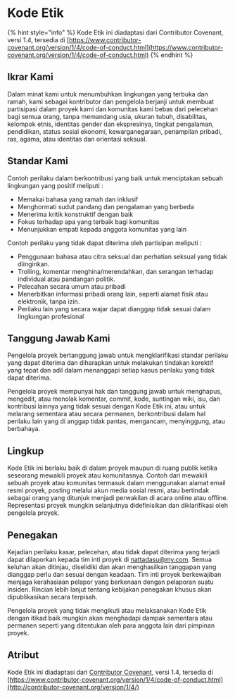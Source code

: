 # Kode Etik

{% hint style="info" %}
Kode Etik ini diadaptasi dari Contributor Covenant, versi 1.4, tersedia di [https://www.contributor-covenant.org/version/1/4/code-of-conduct.html](https://www.contributor-covenant.org/version/1/4/code-of-conduct.html)
{% endhint %}

## Ikrar Kami

Dalam minat kami untuk menumbuhkan lingkungan yang terbuka dan ramah, kami sebagai kontributor dan pengelola berjanji untuk membuat partisipasi dalam proyek kami dan komunitas kami bebas dari pelecehan bagi semua orang, tanpa memandang usia, ukuran tubuh, disabilitas, kelompok etnis, identitas gender dan ekspresinya, tingkat pengalaman, pendidikan, status sosial ekonomi, kewarganegaraan, penampilan pribadi, ras, agama, atau identitas dan orientasi seksual.

## Standar Kami

Contoh perilaku dalam berkontribusi yang baik untuk menciptakan sebuah lingkungan yang positif meliputi :

* Memakai bahasa yang ramah dan inklusif
* Menghormati sudut pandang dan pengalaman yang berbeda
* Menerima kritik konstruktif dengan baik
* Fokus terhadap apa yang terbaik bagi komunitas
* Menunjukkan empati kepada anggota komunitas yang lain

Contoh perilaku yang tidak dapat diterima oleh partisipan meliputi :

* Penggunaan bahasa atau citra seksual dan perhatian seksual yang tidak diinginkan.
* Trolling, komentar menghina/merendahkan, dan serangan terhadap individual atau pandangan politik.
* Pelecahan secara umum atau pribadi
* Menerbitkan informasi pribadi orang lain, seperti alamat fisik atau elektronik, tanpa izin.
* Perilaku lain yang secara wajar dapat dianggap tidak sesuai dalam lingkungan profesional

## Tanggung Jawab Kami

Pengelola proyek bertanggung jawab untuk mengklarifikasi standar perilaku yang dapat diterima dan diharapkan untuk melakukan tindakan korektif yang tepat dan adil dalam menanggapi setiap kasus perilaku yang tidak dapat diterima.

Pengelola proyek mempunyai hak dan tanggung jawab untuk menghapus, mengedit, atau menolak komentar, commit, kode, suntingan wiki, isu, dan kontribusi lainnya yang tidak sesuai dengan Kode Etik ini, atau untuk melarang sementara atau secara permanen, berkontribusi dalam hal perilaku lain yang di anggap tidak pantas, mengancam, menyinggung, atau berbahaya.

## Lingkup

Kode Etik ini berlaku baik di dalam proyek maupun di ruang publik ketika seseorang mewakili proyek atau komunitasnya. Contoh dari mewakili sebuah proyek atau komunitas termasuk dalam menggunakan alamat email resmi proyek, posting melalui akun media sosial resmi, atau bertindak sebagai orang yang ditunjuk menjadi perwakilan di acara online atau offline. Representasi proyek mungkin selanjutnya didefinisikan dan diklarifikasi oleh pengelola proyek.

## Penegakan

Kejadian perilaku kasar, pelecehan, atau tidak dapat diterima yang terjadi dapat dilaporkan kepada tim inti proyek di nattadasu@my.com. Semua keluhan akan ditinjau, diselidiki dan akan menghasilkan tanggapan yang dianggap perlu dan sesuai dengan keadaan. Tim inti proyek berkewajiban menjaga kerahasiaan pelapor yang berkenaan dengan pelaporan suatu insiden. Rincian lebih lanjut tentang kebijakan penegakan khusus akan dipublikasikan secara terpisah.

Pengelola proyek yang tidak mengikuti atau melaksanakan Kode Etik dengan itikad baik mungkin akan menghadapi dampak sementara atau permanen seperti yang ditentukan oleh para anggota lain dari pimpinan proyek.

## Atribut

Kode Etik ini diadaptasi dari [Contributor Covenant](https://www.contributor-covenant.org), versi 1.4, tersedia di [https://www.contributor-covenant.org/version/1/4/code-of-conduct.html](http://contributor-covenant.org/version/1/4/)

